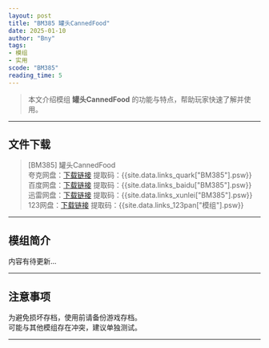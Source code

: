 ```yaml
---
layout: post
title: "BM385 罐头CannedFood"
date: 2025-01-10
author: "Bny"
tags: 
- 模组
- 实用
scode: "BM385"
reading_time: 5
---
```


> 本文介绍模组 **罐头CannedFood** 的功能与特点，帮助玩家快速了解并使用。

---

## 文件下载

> [BM385] 罐头CannedFood  
夸克网盘：[下载链接]({{site.data.links_quark["BM385"].url}}) 提取码：{{site.data.links_quark["BM385"].psw}}  
百度网盘：[下载链接]({{site.data.links_baidu["BM385"].url}}) 提取码：{{site.data.links_baidu["BM385"].psw}}  
迅雷网盘：[下载链接]({{site.data.links_xunlei["BM385"].url}}) 提取码：{{site.data.links_xunlei["BM385"].psw}}  
123网盘：[下载链接]({{site.data.links_123pan["模组"].url}}) 提取码：{{site.data.links_123pan["模组"].psw}}  

---

## 模组简介

>  
内容有待更新...  

---

## 注意事项

>  
为避免损坏存档，使用前请备份游戏存档。  
可能与其他模组存在冲突，建议单独测试。  

---

